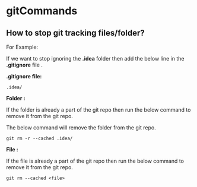 # gitCommands

## How to stop git tracking files/folder?  
 
 For Example:  
 
 If we want to stop ignoring the **.idea**  folder then add the below line in the **.gitignore** file .
 
**.gitignore file:**  

```
.idea/
```

**Folder :**  

If the folder is already a part of the git repo then run the below command to remove it from the git repo.  

The below command will remove the folder from the git repo.  

```
git rm -r --cached .idea/
```

**File :**

If the file is already a part of the git repo then run the below command to remove it from the git repo.  

```
git rm --cached <file>
```
